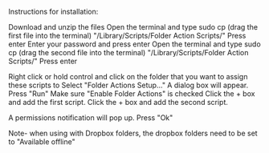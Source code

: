 Instructions for installation:

Download and unzip the files
Open the terminal and type sudo cp (drag the first file into the terminal) "/Library/Scripts/Folder Action Scripts/" 
Press enter
Enter your password and press enter
Open the terminal and type sudo cp (drag the second file into the terminal) "/Library/Scripts/Folder Action Scripts/"
Press enter

Right click or hold control and click on the folder that you want to assign these scripts to
Select "Folder Actions Setup..."
A dialog box will appear.  Press "Run"
Make sure "Enable Folder Actions" is checked
Click the + box and add the first script.
Click the + box and add the second script.

A permissions notification will pop up. Press "Ok"

Note- when using with Dropbox folders, the dropbox folders need to be set to "Available offline"
